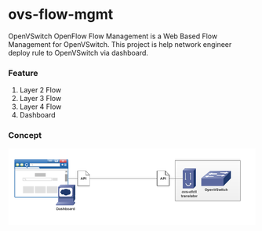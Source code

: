 # ovs-flow-mgmt
OpenVSwitch OpenFlow Flow Management is a Web Based Flow Management for OpenVSwitch. This project is help network engineer deploy rule to OpenVSwitch via dashboard.

### Feature
1. Layer 2 Flow
1. Layer 3 Flow
1. Layer 4 Flow
1. Dashboard

### Concept
![alt text](https://raw.githubusercontent.com/zufardhiyaulhaq/ovs-flow-mgmt/master/images/concept.png)